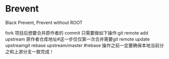 # Brevent
Black Prevent, Prevent without ROOT


fork 项目后想要合并原作者的 commit 只需要做如下操作:git remote add upstream 原作者仓库地址#这一步仅仅第一次合并需要git remote update upstreamgit rebase upstream/master #rebase 操作之前一定要确保本地当前分之和上游分支一致完成！
